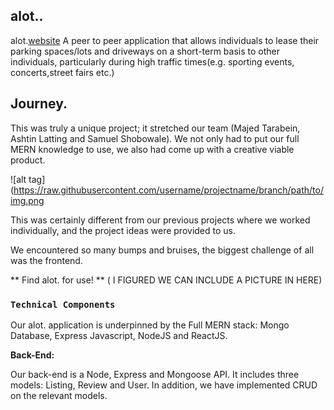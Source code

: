 ## alot..

alot.[website](http://alotalot.surge.sh/)  A peer to peer application that allows individuals to lease their parking spaces/lots and driveways on a short-term basis to other individuals, particularly during high traffic times(e.g. sporting events, concerts,street fairs etc.) 

## Journey.

This was truly a unique project; it stretched our team (Majed Tarabein, Ashtin Latting and Samuel Shobowale). 
We not only had to put our full MERN knowledge to use, we also had come up with a creative viable product.

![alt tag](https://raw.githubusercontent.com/username/projectname/branch/path/to/img.png

This was certainly different from our previous projects where we worked individually, and the project ideas were provided to us.

We encountered so many bumps and bruises, the biggest challenge of all was the frontend. 



** Find alot. for use! ** ( I FIGURED WE CAN INCLUDE A PICTURE IN HERE)
### `Technical Components`

Our alot. application is underpinned by the Full MERN stack: Mongo Database, Express Javascript, NodeJS and ReactJS. 

**Back-End:**

Our back-end is a Node, Express and Mongoose API. It includes three models: Listing, Review and User. In addition, we have implemented CRUD on the relevant models.